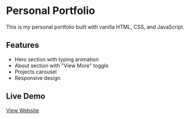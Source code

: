 # Personal Portfolio

This is my personal portfolio built with vanilla HTML, CSS, and JavaScript.

## Features
- Hero section with typing animation
- About section with "View More" toggle
- Projects carousel
- Responsive design

## Live Demo
[View Website](https://emadkhdair.me/)